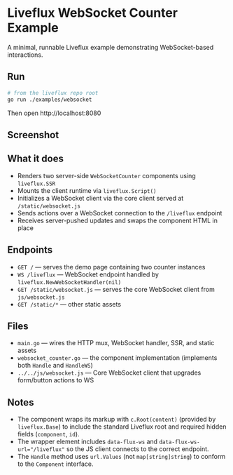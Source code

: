 # Liveflux WebSocket Counter Example

A minimal, runnable Liveflux example demonstrating WebSocket-based interactions.

## Run

```bash
# from the liveflux repo root
go run ./examples/websocket
```

Then open http://localhost:8080

## Screenshot

<!-- Optional: add a screenshot image next to this README -->
<!-- ![WebSocket Counter — Two instances](./screenshot.png) -->

## What it does
- Renders two server-side `WebSocketCounter` components using `liveflux.SSR`
- Mounts the client runtime via `liveflux.Script()`
- Initializes a WebSocket client via the core client served at `/static/websocket.js`
- Sends actions over a WebSocket connection to the `/liveflux` endpoint
- Receives server-pushed updates and swaps the component HTML in place

## Endpoints
- `GET /` — serves the demo page containing two counter instances
- `WS /liveflux` — WebSocket endpoint handled by `liveflux.NewWebSocketHandler(nil)`
- `GET /static/websocket.js` — serves the core WebSocket client from `js/websocket.js`
- `GET /static/*` — other static assets

## Files
- `main.go` — wires the HTTP mux, WebSocket handler, SSR, and static assets
- `websocket_counter.go` — the component implementation (implements both `Handle` and `HandleWS`)
- `../../js/websocket.js` — Core WebSocket client that upgrades form/button actions to WS

## Notes
- The component wraps its markup with `c.Root(content)` (provided by `liveflux.Base`) to include the standard Liveflux root and required hidden fields (`component`, `id`).
- The wrapper element includes `data-flux-ws` and `data-flux-ws-url="/liveflux"` so the JS client connects to the correct endpoint.
- The `Handle` method uses `url.Values` (not `map[string]string`) to conform to the `Component` interface.
